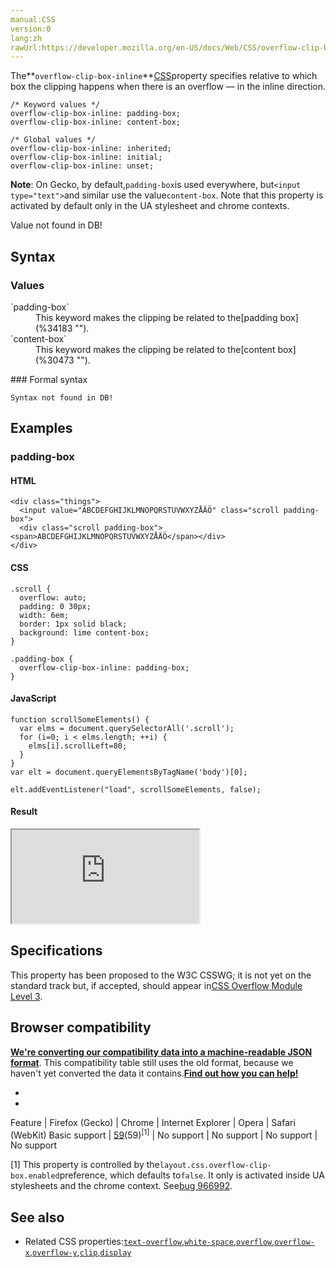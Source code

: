 ```yaml
---
manual:CSS
version:0
lang:zh
rawUrl:https://developer.mozilla.org/en-US/docs/Web/CSS/overflow-clip-box-inline
---
```






The**`overflow-clip-box-inline`**[CSS](%427 "")property specifies relative to which box the clipping happens when there is an overflow — in the inline direction.


```
/* Keyword values */
overflow-clip-box-inline: padding-box;
overflow-clip-box-inline: content-box;

/* Global values */
overflow-clip-box-inline: inherited;
overflow-clip-box-inline: initial;
overflow-clip-box-inline: unset;
```


**Note**: On Gecko, by default,`padding-box`is used everywhere, but`<input type="text">`and similar use the value`content-box`. Note that this property is activated by default only in the UA stylesheet and chrome contexts.




Value not found in DB!


## Syntax<a name="Syntax"></a>

### Values<a name="Values"></a>
<dl><dt id=''>`padding-box`</dt><dd>This keyword makes the clipping be related to the[padding box](%34183 "").</dd><dt id=''>`content-box`</dt><dd>This keyword makes the clipping be related to the[content box](%30473 "").</dd></dl>
### Formal syntax<a name="Formal_syntax"></a>

```
Syntax not found in DB!
```

## Examples<a name="Examples"></a>

### padding-box<a name="padding-box"></a>

#### HTML<a name="HTML"></a>

```
<div class="things">
  <input value="ABCDEFGHIJKLMNOPQRSTUVWXYZÅÄÖ" class="scroll padding-box">
  <div class="scroll padding-box"><span>ABCDEFGHIJKLMNOPQRSTUVWXYZÅÄÖ</span></div>
</div>
```

#### CSS<a name="CSS"></a>

```
.scroll { 
  overflow: auto;
  padding: 0 30px; 
  width: 6em; 
  border: 1px solid black;
  background: lime content-box;
}

.padding-box {
  overflow-clip-box-inline: padding-box;
}
```

#### JavaScript<a name="JavaScript"></a>

```
function scrollSomeElements() {
  var elms = document.querySelectorAll('.scroll');
  for (i=0; i < elms.length; ++i) {
    elms[i].scrollLeft=80;
  }
}
var elt = document.queryElementsByTagName('body')[0];

elt.addEventListener("load", scrollSomeElements, false);
```

#### Result<a name="Result"></a>


<iframe src='https://mdn.mozillademos.org/en-US/docs/Mozilla/CSS/overflow-clip-box-inline$samples/padding-box?revision=1358997' width='null' height='null'></iframe>



## Specifications<a name="Specifications"></a>


This property has been proposed to the W3C CSSWG; it is not yet on the standard track but, if accepted, should appear in[CSS Overflow Module Level 3](%36439 "The 'CSS Overflow Module Level 3' specification").


## Browser compatibility<a name="Browser_compatibility"></a>


**[We&#39;re converting our compatibility data into a machine-readable JSON format](%3344 "")**. This compatibility table still uses the old format, because we haven&#39;t yet converted the data it contains.**[Find out how you can help!](%3409 "")**


* 
* 

Feature | Firefox (Gecko) | Chrome | Internet Explorer | Opera | Safari (WebKit) 
Basic support | [59](%17090 "Released on undefined.")(59)<sup>[1]</sup> | No support | No support | No support | No support 





[1] This property is controlled by the`layout.css.overflow-clip-box.enabled`preference, which defaults to`false`. It only is activated inside UA stylesheets and the chrome context. See[bug 966992](%36440 "FIXED: Implement overflow-clip-box: content-box").


## See also<a name="See_also"></a>

* Related CSS properties:[`text-overflow`](%34285 "The text-overflow CSS property determines how overflowed content that is not displayed is signaled to users. It can be clipped, display an ellipsis ('…', U+2026 Horizontal Ellipsis), or display a custom string."),[`white-space`](%34286 "The white-space CSS property determines how whitespace inside an element is handled."),[`overflow`](%33028 "The overflow CSS property specifies what to do when an element's content is too large to fit in its block formatting context. It is a shorthand for the overflow-x and overflow-y properties."),[`overflow-x`](%34287 "The overflow-x CSS property specifies whether to clip content, render a scroll bar, or display overflow content of a block-level element, when it overflows at the left and right edges."),[`overflow-y`](%34288 "The overflow-y CSS property specifies whether to clip content, render a scroll bar, or display overflow content of a block-level element, when it overflows at the top and bottom edges."),[`clip`](%29392 "The clip CSS property defines what portion of an element is visible. The clip property applies only to absolutely positioned elements, that is elements with position:absolute or position:fixed."),[`display`](%30836 "The display CSS property specifies the type of rendering box used for an element. In HTML, default display property values are taken from behaviors described in the HTML specifications or from the browser/user default stylesheet. The default value in XML is inline, including SVG elements.")







